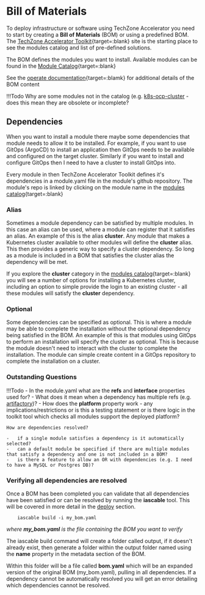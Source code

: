 # Bill of Materials

To deploy infrastructure or software using TechZone Accelerator you need to start by creating a **Bill of Materials** (BOM) or using a predefined BOM.  The [TechZone Accelerator Toolkit](https://builder.cloudnativetoolkit.dev){target=:blank} site is the starting place to see the modules catalog and list of pre-defined solutions.

The BOM defines the modules you want to install.  Available modules can be found in the [Module Catalog](https://modules.cloudnativetoolkit.dev){target=:blank}

See the [operate documentation](https://operate.cloudnativetoolkit.dev/apply/bill-of-material-reference/){target=:blamk} for additional details of the BOM content

!!!Todo
    Why are some modules not in the catalog (e.g. [k8s-ocp-cluster](https://github.com/cloud-native-toolkit/terraform-k8s-ocp-cluster) - does this mean they are obsolete or incomplete?

## Dependencies

When you want to install a module there maybe some dependencies that module needs to allow it to be installed.  For example, if you want to use GitOps (ArgoCD) to install an application then GitOps needs to be available and configured on the target cluster.  Similarly if you want to install and configure GitOps then I need to have a cluster to install GitOps into.

Every module in then TechZone Accelerator Toolkit defines it's dependencies in a module.yaml file in the module's github repository.  The module's repo is linked by clicking on the module name in the [modules catalog](https://modules.cloudnativetoolkit.dev){target=:blank}

### Alias

Sometimes a module dependency can be satisfied by multiple modules.  In this case an alias can be used, where a module can register that it satisfies an alias.  An example of this is the alias **cluster**.  Any module that makes a Kubernetes cluster available to other modules will define the **cluster** alias.  This then provides a generic way to specify a cluster dependency.  So long as a module is included in a BOM that satisfies the cluster alias the dependency will be met.

If you explore the **cluster** category in the [modules catalog](https://modules.cloudnativetoolkit.dev){target=:blank} you will see a number of options for installing a Kubernetes cluster, including an option to simple provide the login to an existing cluster - all these modules will satisfy the **cluster** dependency.

### Optional

Some dependencies can be specified as optional.  This is where a module may be able to complete the installation without the optional dependency being satisfied in the BOM.  An example of this is that modules using GitOps to perform an installation will specify the cluster as optional.  This is because the module doesn't need to interact with the cluster to complete the installation.  The module can simple create content in a GitOps repository to complete the installation on a cluster.

### Outstanding Questions

!!!Todo
    -   In the module.yaml what are the **refs** and **interface** properties used for?
        -   What does it mean when a dependency has multiple refs (e.g. [artifactory](https://github.com/cloud-native-toolkit/terraform-tools-artifactory/blob/main/module.yaml))?
    -   How does the **platform** property work - any implications/restrictions or is this a testing statement or is there logic in the toolkit tool which checks all modules support the deployed platform?

    How are dependencies resolved? 
    
    -   if a single module satisfies a dependency is it automatically selected?  
    -   can a default module be specified if there are multiple modules that satisfy a dependency and one is not included in a BOM?
    -   is there a feature to allow an OR with dependencies (e.g. I need to have a MySQL or Postgres DB)?

### Verifying all dependencies are resolved

Once a BOM has been completed you can validate that all dependencies have been satisfied or can be resolved by running the **iascable** tool.  This will be covered in more detail in the [deploy](deploy.md) section.

``` shell
    iascable build -i my_bom.yaml
```

*where **my_bom.yaml** is the file containing the BOM you want to verify*

The iascable build command will create a folder called output, if it doesn't already exist, then generate a folder within the output folder named using the **name** property in the metadata section of the BOM.  

Within this folder will be a file called **bom.yaml** which will be an expanded version of the original BOM (my_bom.yaml), pulling in all dependencies.  If a dependency cannot be automatically resolved you will get an error detailing which dependencies cannot be resolved.
